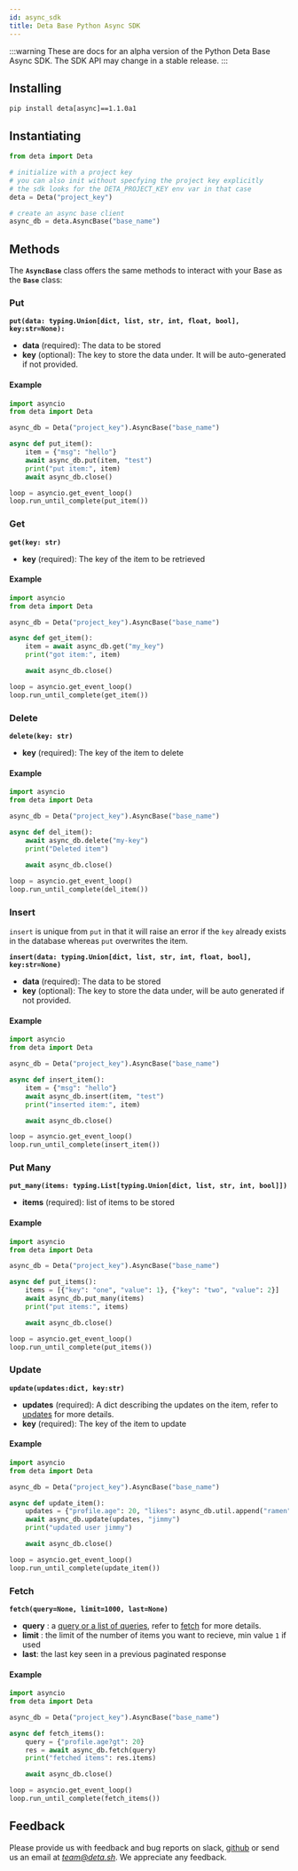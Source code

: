 ```yaml
---
id: async_sdk
title: Deta Base Python Async SDK
---
```


:::warning
These are docs for an alpha version of the Python Deta Base Async SDK. The SDK API may change in a stable release.
:::

## Installing

```
pip install deta[async]==1.1.0a1
```

## Instantiating

```py
from deta import Deta

# initialize with a project key
# you can also init without specfying the project key explicitly
# the sdk looks for the DETA_PROJECT_KEY env var in that case
deta = Deta("project_key")

# create an async base client
async_db = deta.AsyncBase("base_name")
```

## Methods 

The **`AsyncBase`** class offers the same methods to interact with your Base as the **`Base`** class:

### Put

**`put(data: typing.Union[dict, list, str, int, float, bool], key:str=None):`**

- **data** (required): The data to be stored
- **key** (optional): The key to store the data under. It will be auto-generated if not provided.

#### Example

```py
import asyncio
from deta import Deta

async_db = Deta("project_key").AsyncBase("base_name")

async def put_item():
	item = {"msg": "hello"}
	await async_db.put(item, "test")
	print("put item:", item)
	await async_db.close()

loop = asyncio.get_event_loop()
loop.run_until_complete(put_item())
```

### Get

**`get(key: str)`**

- **key** (required): The key of the item to be retrieved

#### Example

```py
import asyncio
from deta import Deta

async_db = Deta("project_key").AsyncBase("base_name")

async def get_item():
	item = await async_db.get("my_key")
	print("got item:", item)

	await async_db.close()

loop = asyncio.get_event_loop()
loop.run_until_complete(get_item())
```

### Delete

**`delete(key: str)`**

- **key** (required): The key of the item to delete 

#### Example

```py
import asyncio
from deta import Deta

async_db = Deta("project_key").AsyncBase("base_name")

async def del_item():
	await async_db.delete("my-key")
	print("Deleted item")
	
	await async_db.close()

loop = asyncio.get_event_loop()
loop.run_until_complete(del_item())
```

### Insert 

`insert` is unique from `put` in that it will raise an error if the `key` already exists in the database whereas `put` overwrites the item.

**`insert(data: typing.Union[dict, list, str, int, float, bool], key:str=None)`**

- **data** (required): The data to be stored
- **key** (optional): The key to store the data under, will be auto generated if not provided.

#### Example

```py
import asyncio
from deta import Deta

async_db = Deta("project_key").AsyncBase("base_name")

async def insert_item():
	item = {"msg": "hello"}
	await async_db.insert(item, "test")
	print("inserted item:", item)

	await async_db.close()

loop = asyncio.get_event_loop()
loop.run_until_complete(insert_item())
```

### Put Many

**`put_many(items: typing.List[typing.Union[dict, list, str, int, bool]])`**

- **items** (required): list of items to be stored 

#### Example

```py
import asyncio
from deta import Deta

async_db = Deta("project_key").AsyncBase("base_name")

async def put_items():
	items = [{"key": "one", "value": 1}, {"key": "two", "value": 2}]
	await async_db.put_many(items)
	print("put items:", items)

	await async_db.close()

loop = asyncio.get_event_loop()
loop.run_until_complete(put_items())
```

### Update

**`update(updates:dict, key:str)`**

- **updates** (required): A dict describing the updates on the item, refer to [updates](./sdk#update) for more details.
- **key** (required): The key of the item to update

#### Example

```py
import asyncio
from deta import Deta

async_db = Deta("project_key").AsyncBase("base_name")

async def update_item():
	updates = {"profile.age": 20, "likes": async_db.util.append("ramen")}
	await async_db.update(updates, "jimmy")
	print("updated user jimmy")

	await async_db.close()

loop = asyncio.get_event_loop()
loop.run_until_complete(update_item())
```

### Fetch

**`fetch(query=None, limit=1000, last=None)`**

- **query** : a [query or a list of queries](./sdk#queries), refer to [fetch](./sdk#fetch) for more details.
- **limit** : the limit of the number of items you want to recieve, min value `1` if used
- **last**: the last key seen in a previous paginated response

#### Example

```py
import asyncio
from deta import Deta

async_db = Deta("project_key").AsyncBase("base_name")

async def fetch_items():
	query = {"profile.age?gt": 20}
	res = await async_db.fetch(query)
	print("fetched items": res.items)

	await async_db.close()

loop = asyncio.get_event_loop()
loop.run_until_complete(fetch_items())
```

## Feedback

Please provide us with feedback and bug reports on slack, [github](https://github.com/deta/deta-python) or send us an email at *team@deta.sh*. We appreciate any feedback.